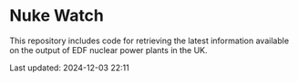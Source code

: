 # Nuke Watch

This repository includes code for retrieving the latest information available on the output of EDF nuclear power plants in the UK.

Last updated: 2024-12-03 22:11